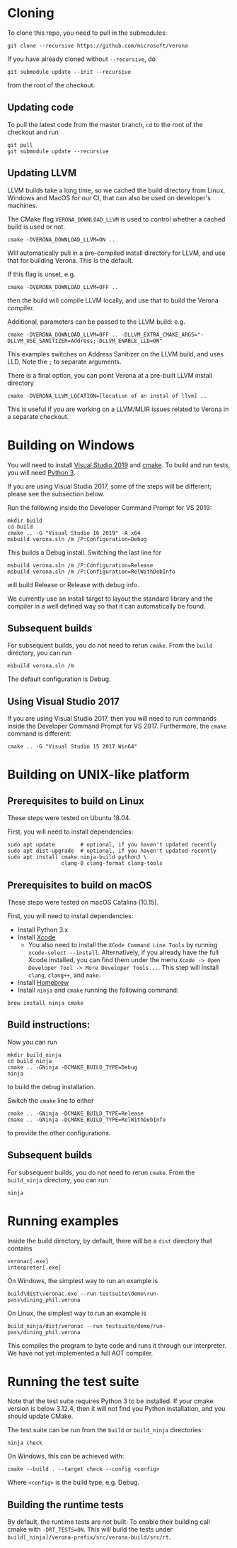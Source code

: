 # Cloning

To clone this repo, you need to pull in the submodules:
```
git clone --recursive https://github.com/microsoft/verona
```

If you have already cloned without `--recursive`, do
```
git submodule update --init --recursive
```
from the root of the checkout.

## Updating code

To pull the latest code from the master branch, `cd` to the root of the
checkout and run
```
git pull
git submodule update --recursive
```

## Updating LLVM

LLVM builds take a long time, so we cached the build directory from Linux, Windows and MacOS for our CI, that can also be used on developer's machines.

The CMake flag `VERONA_DOWNLOAD_LLVM` is used to control whether a cached build 
is used or not. 

```
cmake -DVERONA_DOWNLOAD_LLVM=ON ..
```
Will automatically pull in a pre-compiled install directory for LLVM, and use
that for building Verona.
This is the default.

If this flag is unset, e.g.
```
cmake -DVERONA_DOWNLOAD_LLVM=OFF ..
```
then the build will compile LLVM locally, and use that to build the Verona
compiler.

Additional, parameters can be passed to the LLVM build: e.g.
```
cmake -DVERONA_DOWNLOAD_LLVM=OFF .. -DLLVM_EXTRA_CMAKE_ARGS="-DLLVM_USE_SANITIZER=Address;-DLLVM_ENABLE_LLD=ON"
```
This examples switches on Address Sanitizer on the LLVM build, and uses LLD.
Note the `;` to separate arguments.

There is a final option, you can point Verona at a pre-built LLVM install
directory
```
cmake -DVERONA_LLVM_LOCATION=[location of an instal of llvm] ..
```
This is useful if you are working on a LLVM/MLIR issues related to Verona in a
separate checkout.

# Building on Windows

You will need to install [Visual Studio 2019][] and [cmake][].
To build and run tests, you will need [Python 3][].

If you are using Visual Studio 2017, some of the steps will be different;
please see the subsection below.

[Visual Studio 2019]: https://visualstudio.microsoft.com/downloads/
[cmake]: https://cmake.org/download/
[Python 3]: https://www.python.org/downloads/

Run the following inside the Developer Command Prompt for VS 2019:

```
mkdir build
cd build
cmake .. -G "Visual Studio 16 2019" -A x64
msbuild verona.sln /m /P:Configuration=Debug
```

This builds a Debug install. Switching the last line for
```
msbuild verona.sln /m /P:Configuration=Release
msbuild verona.sln /m /P:Configuration=RelWithDebInfo
```
will build Release or Release with debug info.

We currently use an install target to layout the standard library and the
compiler in a well defined way so that it can automatically be found.

## Subsequent builds

For subsequent builds, you do not need to rerun `cmake`. From the `build`
directory, you can run
```
msbuild verona.sln /m
```
The default configuration is Debug.

## Using Visual Studio 2017

If you are using Visual Studio 2017, then you will need to run commands
inside the Developer Command Prompt for VS 2017.
Furthermore, the `cmake` command is different:
```
cmake .. -G "Visual Studio 15 2017 Win64"
```

# Building on UNIX-like platform

## Prerequisites to build on Linux

These steps were tested on Ubuntu 18.04.

First, you will need to install dependencies:
```
sudo apt update        # optional, if you haven't updated recently
sudo apt dist-upgrade  # optional, if you haven't updated recently
sudo apt install cmake ninja-build python3 \
                 clang-8 clang-format clang-tools
```

## Prerequisites to build on macOS

These steps were tested on macOS Catalina (10.15).

First, you will need to install dependencies:

- Install Python 3.x
- Install [Xcode](https://developer.apple.com/xcode/download/)
   - You also need to install the `XCode Command Line Tools` by running 
   `xcode-select --install`. Alternatively, if you already have the full Xcode 
   installed, you can find them under the menu 
   `Xcode -> Open Developer Tool -> More Developer Tools...`. This step will 
   install `clang`, `clang++`, and `make`.
- Install [Homebrew](https://brew.sh/)
- Install `ninja` and `cmake` running the following command:
```
brew install ninja cmake
```

## Build instructions:

Now you can run
```
mkdir build_ninja
cd build_ninja
cmake .. -GNinja -DCMAKE_BUILD_TYPE=Debug
ninja
```
to build the debug installation.

Switch the `cmake` line to either
```
cmake .. -GNinja -DCMAKE_BUILD_TYPE=Release
cmake .. -GNinja -DCMAKE_BUILD_TYPE=RelWithDebInfo
```
to provide the other configurations.

## Subsequent builds

For subsequent builds, you do not need to rerun `cmake`.
From the `build_ninja` directory, you can run
```
ninja
```

# Running examples

Inside the build directory, by default, there will be a `dist` directory that
contains
```
veronac[.exe]
interpreter[.exe]
```
On Windows, the simplest way to run an example is
```
build\dist\veronac.exe --run testsuite\demo\run-pass\dining_phil.verona
```

On Linux, the simplest way to run an example is
```
build_ninja/dist/veronac --run testsuite/demo/run-pass/dining_phil.verona
```

This compiles the program to byte code and runs it through our interpreter. 
We have not yet implemented a full AOT compiler.


# Running the test suite

Note that the test suite requires Python 3 to be installed. If your cmake version is below 3.12.4, then it will not find you Python installation, and you should update CMake.

The test suite can be run from the `build` or `build_ninja` directories:
```
ninja check
```

On Windows, this can be achieved with:
```
cmake --build . --target check --config <config>
```
Where `<config>` is the build type, e.g. Debug.

## Building the runtime tests

By default, the runtime tests are not built. To enable their building
call cmake with `-DRT_TESTS=ON`.
This will build the tests under `build[_ninja]/verona-prefix/src/verona-build/src/rt`.
